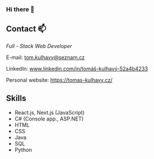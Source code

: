 ### Hi there 👋

<!--
**TomasKulhavy/TomasKulhavy** is a ✨ _special_ ✨ repository because its `README.md` (this file) appears on your GitHub profile.

Here are some ideas to get you started:

- 🔭 I’m currently working on ...
- 🌱 I’m currently learning ...
- 👯 I’m looking to collaborate on ...
- 🤔 I’m looking for help with ...
- 💬 Ask me about ...
- 📫 How to reach me: ...
- 😄 Pronouns: ...
- ⚡ Fun fact: ...
-->

## Contact 📫
*Full - Stack Web Developer*

E-mail: tom.kulhavy@seznam.cz

LinkedIn: www.linkedin.com/in/tomáš-kulhavý-52a4b4233

Personal website: https://tomas-kulhavy.cz/

## Skills

 - React.js, Next.js (JavaScript)
 - C# (Console app., ASP.NET)
 - HTML
 - CSS
 - Java
 - SQL
 - Python
